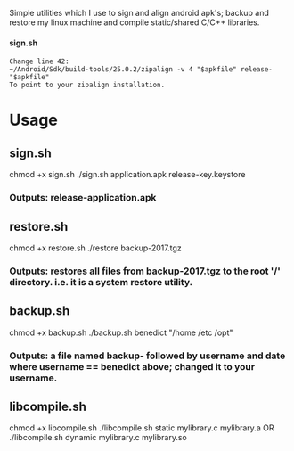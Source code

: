 Simple utilities which I use to sign and align android apk's; backup and restore my linux machine and compile static/shared C/C++ libraries.

#### sign.sh
    Change line 42:
    ~/Android/Sdk/build-tools/25.0.2/zipalign -v 4 "$apkfile" release-"$apkfile"
    To point to your zipalign installation.

# Usage
## sign.sh

chmod +x sign.sh
./sign.sh application.apk release-key.keystore
### Outputs: release-application.apk

## restore.sh

chmod +x restore.sh
./restore backup-2017.tgz
### Outputs: restores all files from backup-2017.tgz to the root '/' directory. i.e. it is a system restore utility.

## backup.sh

chmod +x backup.sh
./backup.sh benedict "/home /etc /opt"
### Outputs: a file named backup- followed by username and date where username == benedict above; changed it to your username.

## libcompile.sh

chmod +x libcompile.sh
./libcompile.sh static mylibrary.c mylibrary.a
    OR
./libcompile.sh dynamic mylibrary.c mylibrary.so
